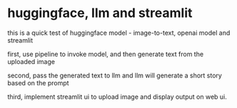 # huggingface, llm and streamlit

this is a quick test of huggingface model - image-to-text, openai model and streamlit

first, use pipeline to invoke model, and then generate text from the uploaded image

second, pass the generated text to llm and llm will generate a short story based on the prompt

third, implement streamlit ui to upload image and display output on web ui.
